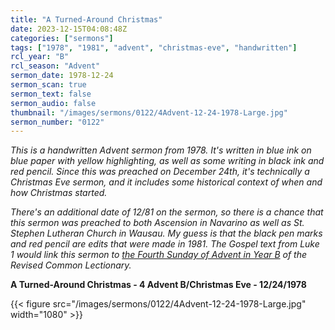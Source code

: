 ```yaml
---
title: "A Turned-Around Christmas"
date: 2023-12-15T04:08:48Z
categories: ["sermons"]
tags: ["1978", "1981", "advent", "christmas-eve", "handwritten"]
rcl_year: "B"
rcl_season: "Advent"
sermon_date: 1978-12-24
sermon_scan: true
sermon_text: false
sermon_audio: false
thumbnail: "/images/sermons/0122/4Advent-12-24-1978-Large.jpg"
sermon_number: "0122"
---
```


_This is a handwritten Advent sermon from 1978. It's written in blue ink on blue paper with yellow highlighting, as well as some writing in black ink and red pencil. Since this was preached on December 24th, it's technically a Christmas Eve sermon, and it includes some historical context of when and how Christmas started._

<!--more-->

_There's an additional date of 12/81 on the sermon, so there is a chance that this sermon was preached to both Ascension in Navarino as well as St. Stephen Lutheran Church in Wausau. My guess is that the black pen marks and red pencil are edits that were made in 1981. The Gospel text from Luke 1 would link this sermon to [the Fourth Sunday of Advent in Year B](https://lectionary.library.vanderbilt.edu/texts/?y=382&z=a&d=4) of the Revised Common Lectionary._

**A Turned-Around Christmas - 4 Advent B/Christmas Eve - 12/24/1978**

{{< figure src="/images/sermons/0122/4Advent-12-24-1978-Large.jpg" width="1080" >}}
